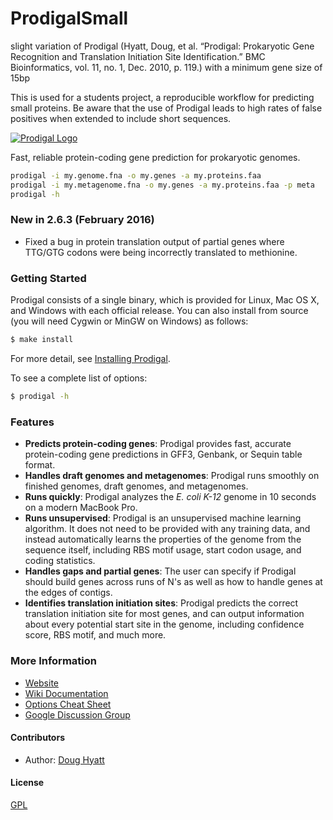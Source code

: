 # ProdigalSmall
  slight variation of Prodigal (Hyatt, Doug, et al. “Prodigal: Prokaryotic Gene Recognition and Translation Initiation Site Identification.” BMC Bioinformatics, vol. 11, no. 1, Dec. 2010, p. 119.) with a minimum gene size of 15bp

This is used for a students project, a reproducible workflow for predicting small proteins. Be aware that the use of Prodigal leads to high rates of false positives when extended to include short sequences.



[![Prodigal Logo](http://i57.tinypic.com/n3rygn.png)](http://prodigal.ornl.gov/)

  Fast, reliable protein-coding gene prediction for prokaryotic genomes.

```bash
prodigal -i my.genome.fna -o my.genes -a my.proteins.faa
prodigal -i my.metagenome.fna -o my.genes -a my.proteins.faa -p meta
prodigal -h
```

### New in 2.6.3 (February 2016)
  * Fixed a bug in protein translation output of partial genes where TTG/GTG
codons were being incorrectly translated to methionine.

### Getting Started

Prodigal consists of a single binary, which is provided for Linux, Mac OS X, and Windows with each official release.  You can also install from source (you will need Cygwin or MinGW on Windows) as follows:

```bash
$ make install
```

  For more detail, see [Installing Prodigal](https://www.github.com/hyattpd/Prodigal/wiki/installation).

  To see a complete list of options:

```bash
$ prodigal -h
```

### Features

  * **Predicts protein-coding genes**: Prodigal provides fast, accurate protein-coding gene predictions in GFF3, Genbank, or Sequin table format.
  * **Handles draft genomes and metagenomes**: Prodigal runs smoothly on finished genomes, draft genomes, and metagenomes.
  * **Runs quickly**: Prodigal analyzes the *E. coli K-12* genome in 10 seconds on a modern MacBook Pro.
  * **Runs unsupervised**: Prodigal is an unsupervised machine learning algorithm.  It does not need to be provided with any training data, and instead automatically learns the properties of the genome from the sequence itself, including RBS motif usage, start codon usage, and coding statistics.
  * **Handles gaps and partial genes**: The user can specify if Prodigal should build genes across runs of N's as well as how to handle genes at the edges of contigs.
  * **Identifies translation initiation sites**: Prodigal predicts the correct translation initiation site for most genes, and can output information about every potential start site in the genome, including confidence score, RBS motif, and much more.

### More Information

  * [Website](http://prodigal.ornl.gov/)
  * [Wiki Documentation](https://github.com/hyattpd/prodigal/wiki)
  * [Options Cheat Sheet](https://github.com/hyattpd/prodigal/wiki#cheat-sheet)
  * [Google Discussion Group](https://groups.google.com/group/prodigal-discuss)

#### Contributors

 * Author: [Doug Hyatt](https://github.com/hyattpd/)

#### License

  [GPL](LICENSE)
